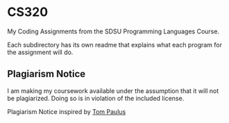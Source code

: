 # CS320
My Coding Assignments from the SDSU Programming Languages Course.

Each subdirectory has its own readme that explains what each program for the assignment will do.

## Plagiarism Notice
I am making my coursework available under the assumption that it will not be plagiarized. Doing so is in violation of the included license.

Plagiarism Notice inspired by [Tom Paulus](https://github.com/tpaulus)
